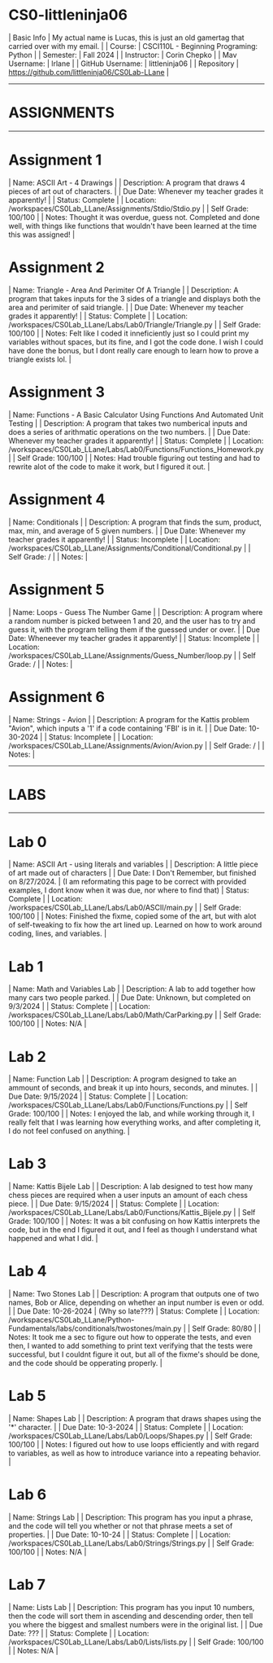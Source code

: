 # CS0-littleninja06
| Basic Info | My actual name is Lucas, this is just an old gamertag that carried over with my email. |
| Course: | CSCI110L - Beginning Programing: Python |
| Semester: | Fall 2024 |
| Instructor: | Corin Chepko |
| Mav Username: | lrlane |
| GitHub Username: | littleninja06 |
| Repository | https://github.com/littleninja06/CS0Lab-LLane |

---------------------------------------------------------------------------------------------------------------------------------------------------------------------------------
# ASSIGNMENTS
---------------------------------------------------------------------------------------------------------------------------------------------------------------------------------

# Assignment 1
| Name: ASCII Art - 4 Drawings |
| Description: A program that draws 4 pieces of art out of characters. |
| Due Date: Whenever my teacher grades it apparently! |
| Status: Complete |
| Location: /workspaces/CS0Lab_LLane/Assignments/Stdio/Stdio.py |
| Self Grade: 100/100 |
| Notes: Thought it was overdue, guess not. Completed and done well, with things like functions that wouldn't have been learned at the time this was assigned! |


# Assignment 2
| Name: Triangle - Area And Perimiter Of A Triangle |
| Description: A program that takes inputs for the 3 sides of a triangle and displays both the area and perimiter of said triangle. |
| Due Date: Whenever my teacher grades it apparently! |
| Status: Complete |
| Location: /workspaces/CS0Lab_LLane/Labs/Lab0/Triangle/Triangle.py |
| Self Grade: 100/100 |
| Notes: Felt like I coded it inneficiently just so I could print my variables without spaces, but its fine, and I got the code done. I wish I could have done the bonus, but I dont really care enough to learn how to prove a triangle exists lol. |

# Assignment 3
| Name: Functions - A Basic Calculator Using Functions And Automated Unit Testing |
| Description: A program that takes two numberical inputs and does a series of arithmatic operations on the two numbers. |
| Due Date: Whenever my teacher grades it apparently! |
| Status: Complete |
| Location: /workspaces/CS0Lab_LLane/Labs/Lab0/Functions/Functions_Homework.py |
| Self Grade: 100/100 |
| Notes: Had trouble figuring out testing and had to rewrite alot of the code to make it work, but I figured it out. |

# Assignment 4
| Name: Conditionals |
| Description: A program that finds the sum, product, max, min, and average of 5 given numbers. |
| Due Date: Whenever my teacher grades it apparently! |
| Status: Incomplete |
| Location: /workspaces/CS0Lab_LLane/Assignments/Conditional/Conditional.py |
| Self Grade: / |
| Notes: |

# Assignment 5
| Name: Loops - Guess The Number Game |
| Description: A program where a random number is picked between 1 and 20, and the user has to try and guess it, with the program telling them if the guessed under or over. |
| Due Date: Wheneever my teacher grades it apparently! |
| Status: Incomplete |
| Location: /workspaces/CS0Lab_LLane/Assignments/Guess_Number/loop.py |
| Self Grade: / |
| Notes: |

# Assignment 6
| Name: Strings - Avion |
| Description: A program for the Kattis problem "Avion", which inputs a '1' if a code containing 'FBI' is in it. |
| Due Date: 10-30-2024 |
| Status: Incomplete |
| Location: /workspaces/CS0Lab_LLane/Assignments/Avion/Avion.py |
| Self Grade: / |
| Notes: |

---------------------------------------------------------------------------------------------------------------------------------------------------------------------------------
# LABS
---------------------------------------------------------------------------------------------------------------------------------------------------------------------------------

# Lab 0
| Name: ASCII Art - using literals and variables |
| Description: A little piece of art made out of characters |
| Due Date: I Don't Remember, but finished on 8/27/2024. | (I am reformating this page to be correct with provided examples, I dont know when it was due, nor where to find that)
| Status: Complete |
| Location: /workspaces/CS0Lab_LLane/Labs/Lab0/ASCII/main.py |
| Self Grade: 100/100 |
| Notes: Finished the fixme, copied some of the art, but with alot of self-tweaking to fix how the art lined up. Learned on how to work around coding, lines, and variables. |

# Lab 1
| Name: Math and Variables Lab |
| Description: A lab to add together how many cars two people parked. |
| Due Date: Unknown, but completed on 9/3/2024 |
| Status: Complete |
| Location: /workspaces/CS0Lab_LLane/Labs/Lab0/Math/CarParking.py |
| Self Grade: 100/100 |
| Notes: N/A |

# Lab 2
| Name: Function Lab |
| Description: A program designed to take an ammount of seconds, and break it up into hours, seconds, and minutes. |
| Due Date: 9/15/2024 |
| Status: Complete |
| Location: /workspaces/CS0Lab_LLane/Labs/Lab0/Functions/Functions.py |
| Self Grade: 100/100 |
| Notes: I enjoyed the lab, and while working through it, I really felt that I was learning how everything works, and after completing it, I do not feel confused on anything. |

# Lab 3
| Name: Kattis Bijele Lab |
| Description: A lab designed to test how many chess pieces are required when a user inputs an amount of each chess piece. |
| Due Date: 9/15/2024 |
| Status: Complete |
| Location: /workspaces/CS0Lab_LLane/Labs/Lab0/Functions/Kattis_Bijele.py |
| Self Grade: 100/100 |
| Notes: It was a bit confusing on how Kattis interprets the code, but in the end I figured it out, and I feel as though I understand what happened and what I did. |

# Lab 4
| Name: Two Stones Lab |
| Description: A program that outputs one of two names, Bob or Alice, depending on whether an input number is even or odd. |
| Due Date: 10-26-2024 | (Why so late???)
| Status: Complete |
| Location: /workspaces/CS0Lab_LLane/Python-Fundamentals/labs/conditionals/twostones/main.py |
| Self Grade: 80/80 |
| Notes: It took me a sec to figure out how to opperate the tests, and even then, I wanted to add something to print text verifying that the tests were successful, but I couldnt figure it out, but all of the fixme's should be done, and the code should be opperating properly. |

# Lab 5
| Name: Shapes Lab |
| Description: A program that draws shapes using the '*' character. |
| Due Date: 10-3-2024 |
| Status: Complete |
| Location: /workspaces/CS0Lab_LLane/Labs/Lab0/Loops/Shapes.py |
| Self Grade: 100/100 |
| Notes: I figured out how to use loops efficiently and with regard to variables, as well as how to introduce variance into a repeating behavior. |

# Lab 6
| Name: Strings Lab |
| Description: This program has you input a phrase, and the code will tell you whether or not that phrase meets a set of properties. |
| Due Date: 10-10-24 |
| Status: Complete |
| Location: /workspaces/CS0Lab_LLane/Labs/Lab0/Strings/Strings.py |
| Self Grade: 100/100 |
| Notes: N/A |

# Lab 7
| Name: Lists Lab |
| Description: This program has you input 10 numbers, then the code will sort them in ascending and descending order, then tell you where the biggest and smallest numbers were in the original list. |
| Due Date: ??? |
| Status: Complete |
| Location: /workspaces/CS0Lab_LLane/Labs/Lab0/Lists/lists.py |
| Self Grade: 100/100 |
| Notes: N/A |